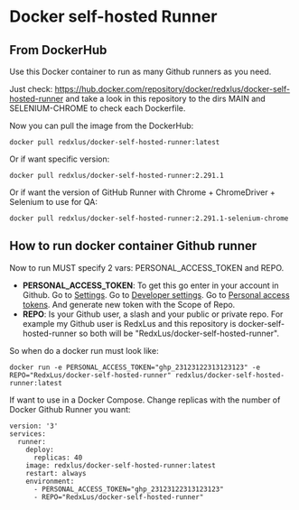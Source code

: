 # Docker self-hosted Runner



## From DockerHub

Use this Docker container to run as many Github runners as you need.

Just check: https://hub.docker.com/repository/docker/redxlus/docker-self-hosted-runner and take a look in this repository to the dirs MAIN and SELENIUM-CHROME to check each Dockerfile.

Now you can pull the image from the DockerHub: 

``docker pull redxlus/docker-self-hosted-runner:latest``

Or if want specific version: 

``docker pull redxlus/docker-self-hosted-runner:2.291.1``

Or if want the version of GitHub Runner with Chrome + ChromeDriver + Selenium to use for QA: 

``docker pull redxlus/docker-self-hosted-runner:2.291.1-selenium-chrome``

## How to run docker container Github runner

Now to run MUST specify 2 vars: PERSONAL_ACCESS_TOKEN and REPO.

* **PERSONAL_ACCESS_TOKEN**: To get this go enter in your account in Github. Go to [Settings](https://github.com/settings/profile). Go to [Developer settings](https://github.com/settings/apps). Go to [Personal access tokens](https://github.com/settings/tokens). And generate new token with the Scope of Repo.
* **REPO**: Is your Github user, a slash and your public or private repo. For example my Github user is RedxLus and this repository is docker-self-hosted-runner so both will be "RedxLus/docker-self-hosted-runner".

So when do a docker run must look like:

``docker run -e PERSONAL_ACCESS_TOKEN="ghp_23123122313123123" -e REPO="RedxLus/docker-self-hosted-runner" redxlus/docker-self-hosted-runner:latest``

If want to use in a Docker Compose. Change replicas with the number of Docker Github Runner you want:
```
version: '3'
services:
  runner:
    deploy:
      replicas: 40
    image: redxlus/docker-self-hosted-runner:latest
    restart: always
    environment:
      - PERSONAL_ACCESS_TOKEN="ghp_23123122313123123"
      - REPO="RedxLus/docker-self-hosted-runner"
```
      
